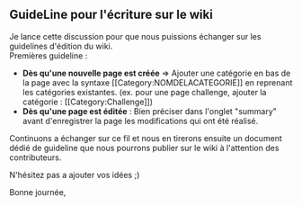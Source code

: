 ## GuideLine pour l'écriture sur le wiki



Je lance cette discussion pour que nous puissions échanger sur les guidelines
d'édition du wiki.  
Premières guideline :  

  * **Dès qu'une nouvelle page est créée** =&gt; Ajouter une catégorie en bas de la page avec la syntaxe [[Category:NOMDELACATEGORIE]] en reprenant les catégories existantes. (ex. pour une page challenge, ajouter la catégorie : [[Category:Challenge]])
  * **Dès qu'une page est éditée** : Bien préciser dans l'onglet "summary" avant d'enregistrer la page les modifications qui ont été réalisé. 

Continuons a échanger sur ce fil et nous en tirerons ensuite un document dédié
de guideline que nous pourrons publier sur le wiki à l'attention des
contributeurs.  
  
N'hésitez pas a ajouter vos idées ;)  
  
Bonne journée,




